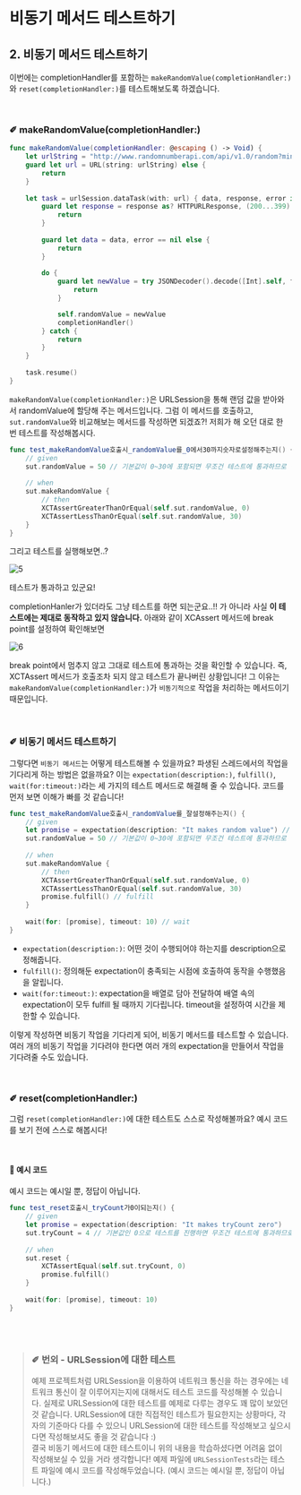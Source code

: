# 비동기 메서드 테스트하기

## 2. 비동기 메서드 테스트하기
이번에는 completionHandler를 포함하는 `makeRandomValue(completionHandler:)`와 `reset(completionHandler:)`를 테스트해보도록 하겠습니다.

<br>

### ✐ makeRandomValue(completionHandler:)
```swift
func makeRandomValue(completionHandler: @escaping () -> Void) {
    let urlString = "http://www.randomnumberapi.com/api/v1.0/random?min=0&max=30&count=1"
    guard let url = URL(string: urlString) else {
        return
    }
        
    let task = urlSession.dataTask(with: url) { data, response, error in
        guard let response = response as? HTTPURLResponse, (200...399).contains(response.statusCode) else {
            return
        }
            
        guard let data = data, error == nil else {
            return
        }
            
        do {
            guard let newValue = try JSONDecoder().decode([Int].self, from: data).first else {
                return
            }

            self.randomValue = newValue
            completionHandler()
        } catch {
            return
        }
    }
        
    task.resume()
}
```

`makeRandomValue(completionHandler:)`은 URLSession을 통해 랜덤 값을 받아와서 randomValue에 할당해 주는 메서드입니다. 그럼 이 메서드를 호출하고, `sut.randomValue`와 비교해보는 메서드를 작성하면 되겠죠?! 저희가 해 오던 대로 한 번 테스트를 작성해봅시다.

```swift
func test_makeRandomValue호출시_randomValue를_0에서30까지숫자로설정해주는지() {
    // given
    sut.randomValue = 50 // 기본값이 0~30에 포함되면 무조건 테스트에 통과하므로 범위에서 벗어난 값을 할당
        
    // when
    sut.makeRandomValue {
        // then
        XCTAssertGreaterThanOrEqual(self.sut.randomValue, 0)
        XCTAssertLessThanOrEqual(self.sut.randomValue, 30)
    }
}
```
그리고 테스트를 실행해보면..?

![5](https://user-images.githubusercontent.com/73867548/131937969-36754666-e346-4e19-a5b6-e7c8bdc426a8.jpg)   

테스트가 통과하고 있군요! <br>

completionHanler가 있더라도 그냥 테스트를 하면 되는군요..!!
가 아니라 사실 **이 테스트에는 제대로 동작하고 있지 않습니다.** 아래와 같이 XCAssert 메서드에 break point를 설정하여 확인해보면

![6](https://user-images.githubusercontent.com/73867548/131938361-851963b5-51b2-4eed-a553-bdc6e5e26421.jpg)

break point에서 멈추지 않고 그대로 테스트에 통과하는 것을 확인할 수 있습니다. 즉, XCTAssert 메서드가 호출조차 되지 않고 테스트가 끝나버린 상황입니다! 그 이유는 `makeRandomValue(completionHandler:)`가 `비동기적으로` 작업을 처리하는 메서드이기 때문입니다.

<br>

### ✐ 비동기 메서드 테스트하기
그렇다면 `비동기 메서드`는 어떻게 테스트해볼 수 있을까요? 파생된 스레드에서의 작업을 기다리게 하는 방법은 없을까요? 이는 `expectation(description:)`, `fulfill()`, `wait(for:timeout:)`라는 세 가지의 테스트 메서드로 해결해 줄 수 있습니다. 코드를 먼저 보면 이해가 빠를 것 같습니다!

```swift
func test_makeRandomValue호출시_randomValue를_잘설정해주는지() {
    // given
    let promise = expectation(description: "It makes random value") // expectation
    sut.randomValue = 50 // 기본값이 0~30에 포함되면 무조건 테스트에 통과하므로 범위에서 벗어난 값을 할당
        
    // when
    sut.makeRandomValue {
        // then
        XCTAssertGreaterThanOrEqual(self.sut.randomValue, 0)
        XCTAssertLessThanOrEqual(self.sut.randomValue, 30)
        promise.fulfill() // fulfill
    }
        
    wait(for: [promise], timeout: 10) // wait
}
```

- `expectation(description:)`: 어떤 것이 수행되어야 하는지를 description으로 정해줍니다.
- `fulfill()`: 정의해둔 expectation이 충족되는 시점에 호출하여 동작을 수행했음을 알립니다.
- `wait(for:timeout:)`: expectation을 배열로 담아 전달하여 배열 속의 expectation이 모두 fulfill 될 때까지 기다립니다. timeout을 설정하여 시간을 제한할 수 있습니다.

이렇게 작성하면 비동기 작업을 기다리게 되어, 비동기 메서드를 테스트할 수 있습니다. 여러 개의 비동기 작업을 기다려야 한다면 여러 개의 expectation을 만들어서 작업을 기다려줄 수도 있습니다. 

<br>

### ✐ reset(completionHandler:)
그럼 `reset(completionHandler:)`에 대한 테스트도 스스로 작성해볼까요? 예시 코드를 보기 전에 스스로 해봅시다!

<br>

#### 👀 예시 코드
예시 코드는 예시일 뿐, 정답이 아닙니다.

```swift
func test_reset호출시_tryCount가0이되는지() {
    // given
    let promise = expectation(description: "It makes tryCount zero")
    sut.tryCount = 4 // 기본값인 0으로 테스트를 진행하면 무조건 테스트에 통과하므로 0이 아닌 값을 할당
        
    // when
    sut.reset {
        XCTAssertEqual(self.sut.tryCount, 0)
        promise.fulfill()
    }
        
    wait(for: [promise], timeout: 10)
}
```


<br>
<br>


> ### ✐ 번외 - URLSession에 대한 테스트
> 예제 프로젝트처럼 URLSession을 이용하여 네트워크 통신을 하는 경우에는 네트워크 통신이 잘 이루어지는지에 대해서도 테스트 코드를 작성해볼 수 있습니다. 실제로 URLSession에 대한 테스트를 예제로 다루는 경우도 꽤 많이 보았던 것 같습니다. URLSession에 대한 직접적인 테스트가 필요한지는 상황마다, 각자의 기준마다 다를 수 있으니 URLSession에 대한 테스트를 작성해보고 싶으시다면 작성해보셔도 좋을 것 같습니다 :) <br>
> 결국 비동기 메서드에 대한 테스트이니 위의 내용을 학습하셨다면 어려움 없이 작성해보실 수 있을 거라 생각합니다! 예제 파일에 `URLSessionTests`라는 테스트 파일에 예시 코드를 작성해두었습니다. (예시 코드는 예시일 뿐, 정답이 아닙니다.)

<br>